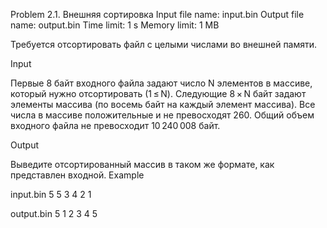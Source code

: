 Problem 2.1. Внешняя сортировка
Input file name: input.bin
Output file name: output.bin
Time limit: 1 s
Memory limit: 1 MB

Требуется отсортировать файл с целыми числами во внешней памяти.

Input

Первые 8 байт входного файла задают число N элементов в массиве, который нужно отсортировать (1 ≤ N). Следующие 8 × N байт задают элементы массива (по восемь байт на каждый элемент массива). Все числа в массиве положительные и не превосходят 260.
Общий объем входного файла не превосходит 10 240 008 байт.

Output

Выведите отсортированный массив в таком же формате, как представлен входной.
Example

input.bin
5 5 3 4 2 1


output.bin
5 1 2 3 4 5
